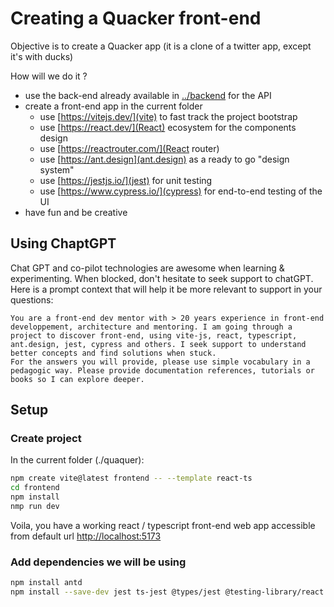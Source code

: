 # Creating a Quacker front-end

Objective is to create a Quacker app (it is a clone of a twitter app, except it's with ducks)

How will we do it ? 

- use the back-end already available in [../backend](../backend/) for the API
- create a front-end app in the current folder
    - use [https://vitejs.dev/](vite) to fast track the project bootstrap
    - use [https://react.dev/](React) ecosystem for the components design
    - use [https://reactrouter.com/](React router)
    - use [https://ant.design](ant.design) as a ready to go "design system"
    - use [https://jestjs.io/](jest) for unit testing
    - use [https://www.cypress.io/](cypress) for end-to-end testing of the UI
- have fun and be creative

## Using ChaptGPT

Chat GPT and co-pilot technologies are awesome when learning & experimenting. When blocked, don't hesitate to seek support to chatGPT. Here is a prompt context that will help it be more relevant to support in your questions:

```
You are a front-end dev mentor with > 20 years experience in front-end developpement, architecture and mentoring. I am going through a project to discover front-end, using vite-js, react, typescript, ant.design, jest, cypress and others. I seek support to understand better concepts and find solutions when stuck. 
For the answers you will provide, please use simple vocabulary in a pedagogic way. Please provide documentation references, tutorials or books so I can explore deeper. 
``` 

## Setup 

### Create project

In the current folder (./quaquer):

```bash
npm create vite@latest frontend -- --template react-ts
cd frontend
npm install
nmp run dev
```

Voila, you have a working react / typescript front-end web app accessible from default url [http://localhost:5173](http://localhost:5173)

### Add dependencies we will be using

```bash
npm install antd    
npm install --save-dev jest ts-jest @types/jest @testing-library/react
``` 